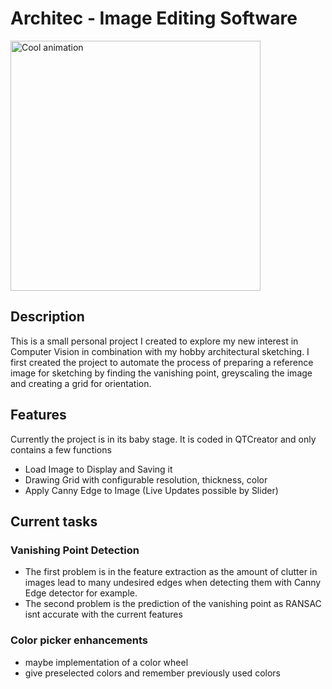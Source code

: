 <h1>Architec - Image Editing Software</h2>
<img src="https://github.com/VMHengo/Architec/blob/master/assets/gridShowCase.gif" width="400" alt="Cool animation">

## Description
This is a small personal project I created to explore my new interest in Computer Vision in combination with my hobby architectural sketching. 
I first created the project to automate the process of preparing a reference image for sketching by finding the vanishing point, greyscaling the image
and creating a grid for orientation.

## Features
Currently the project is in its baby stage. It is coded in QTCreator and only contains a few functions
- Load Image to Display and Saving it
- Drawing Grid with configurable resolution, thickness, color
- Apply Canny Edge to Image (Live Updates possible by Slider)

## Current tasks

### Vanishing Point Detection
- The first problem is in the feature extraction as the amount of clutter in images lead to many undesired edges 
when detecting them with Canny Edge detector for example.
- The second problem is the prediction of the vanishing point as RANSAC isnt accurate with the current features
### Color picker enhancements
- maybe implementation of a color wheel
- give preselected colors and remember previously used colors
